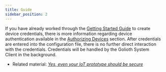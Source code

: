 ```yaml
---
title: Guide
sidebar_position: 2
---
```

If you have already worked through the [Getting Started Guide](/getting-started/1-overview.md) to create device credentials, there is more information regarding device authentication available in the [Authorizing Devices](/getting-started/2-commandline/6-authorize-devices.md) section.  After credentials are entered into the configuration file, there is no further direct interaction with the credentials.  Credentials will be handled by the Golioth System Client in the background.

* Related material: [*Yes, even your IoT prototype should be secure*](https://blog.golioth.io/yes-even-your-iot-prototype-should-be-secure/)
